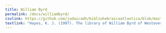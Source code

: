 ```yaml
---
title: William Byrd
permalink: /docs/williambyrd/
csvlink: https://github.com/judaicadh/bibliohebraicaatlantica/blob/master/William%20Byrd/WorldCat_3742311.csv
textlink: "Hayes, K. J. (1997). The library of William Byrd of Westover. Madison, Wis.: Madison House."
---
```


